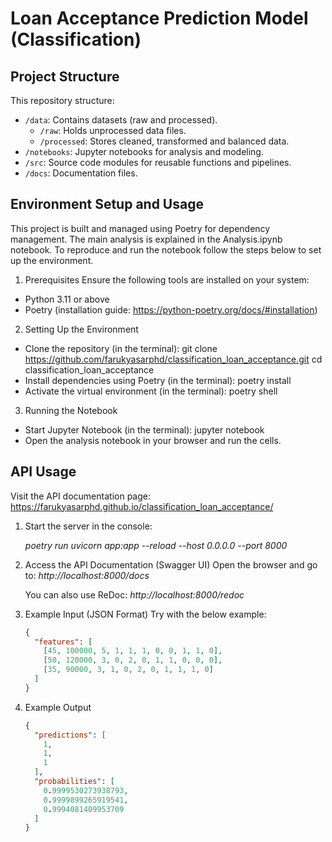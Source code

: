 # Loan Acceptance Prediction Model (Classification)

## Project Structure
This repository structure:
- `/data`: Contains datasets (raw and processed).
  - `/raw`: Holds unprocessed data files.
  - `/processed`: Stores cleaned, transformed and balanced data.
- `/notebooks`: Jupyter notebooks for analysis and modeling.
- `/src`: Source code modules for reusable functions and pipelines.
- `/docs`: Documentation files.

## Environment Setup and Usage
This project is built and managed using Poetry for dependency management. The main analysis is explained in the Analysis.ipynb notebook. To reproduce and run the notebook follow the steps below to set up the environment.

1. Prerequisites
Ensure the following tools are installed on your system:

- Python 3.11 or above
- Poetry (installation guide: https://python-poetry.org/docs/#installation)

2. Setting Up the Environment
- Clone the repository (in the terminal):
  git clone <https://github.com/farukyasarphd/classification_loan_acceptance.git>
  cd classification_loan_acceptance
- Install dependencies using Poetry (in the terminal):
  poetry install
- Activate the virtual environment (in the terminal):
  poetry shell

3. Running the Notebook
- Start Jupyter Notebook (in the terminal):
  jupyter notebook
- Open the analysis notebook in your browser and run the cells.


## API Usage

Visit the API documentation page: 
    https://farukyasarphd.github.io/classification_loan_acceptance/

1. Start the server in the console:

    *poetry run uvicorn app:app --reload --host 0.0.0.0 --port 8000*

2. Access the API Documentation (Swagger UI)
    Open the browser and go to:
    *http://localhost:8000/docs*

    You can also use ReDoc:
    *http://localhost:8000/redoc*

3. Example Input (JSON Format)
    Try with the below example: 

    ```json
    {
      "features": [
        [45, 100000, 5, 1, 1, 1, 0, 0, 1, 1, 0],
        [50, 120000, 3, 0, 2, 0, 1, 1, 0, 0, 0],
        [35, 90000, 3, 1, 0, 2, 0, 1, 1, 1, 0]
      ]
    }
    ```

5. Example Output
    ```json
    {
      "predictions": [
        1,
        1,
        1
      ],
      "probabilities": [
        0.9999530273938793,
        0.9999899265919541,
        0.9994081409953709
      ]
    }
```